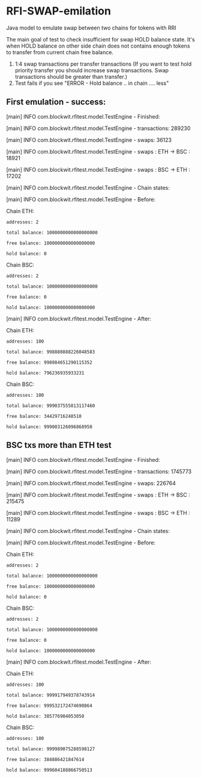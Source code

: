 # RFI-SWAP-emilation
Java model to emulate swap between two chains for tokens with RRI

The main goal of test to check insufficient for swap HOLD balance state. It's when HOLD balance on other side chain does not contains enough tokens to transfer from current chain free balance.

1. 1:4 swap transactions per transfer transactions (If you want to test hold priority transfer you should increase swap transactions. Swap transactions should be greater than transfer.)
1. Test fails if you see "ERROR - Hold balance .. in chain .... less"

## First emulation - success:

[main] INFO com.blockwit.rfitest.model.TestEngine - Finished: 

[main] INFO com.blockwit.rfitest.model.TestEngine - transactions: 289230

[main] INFO com.blockwit.rfitest.model.TestEngine - swaps: 36123

[main] INFO com.blockwit.rfitest.model.TestEngine - swaps : ETH -> BSC : 18921

[main] INFO com.blockwit.rfitest.model.TestEngine - swaps : BSC -> ETH : 17202

[main] INFO com.blockwit.rfitest.model.TestEngine - Chain states:

[main] INFO com.blockwit.rfitest.model.TestEngine - Before: 

Chain ETH:

	addresses: 2
	
	total balance: 1000000000000000000
	
	free balance: 1000000000000000000
	
	hold balance: 0


Chain BSC:

	addresses: 2
	
	total balance: 1000000000000000000
	
	free balance: 0
	
	hold balance: 1000000000000000000

[main] INFO com.blockwit.rfitest.model.TestEngine - After: 

Chain ETH:

	addresses: 100
	
	total balance: 998880888226048583
	
	free balance: 998084651290115352

	hold balance: 796236935933231

Chain BSC:

	addresses: 100
	
	total balance: 999037555813117460
	
	free balance: 34429716248510
	
	hold balance: 999003126096868950
	
	
## BSC txs more than ETH test

[main] INFO com.blockwit.rfitest.model.TestEngine - Finished: 

[main] INFO com.blockwit.rfitest.model.TestEngine - transactions: 1745773

[main] INFO com.blockwit.rfitest.model.TestEngine - swaps: 226764

[main] INFO com.blockwit.rfitest.model.TestEngine - swaps : ETH -> BSC : 215475

[main] INFO com.blockwit.rfitest.model.TestEngine - swaps : BSC -> ETH : 11289

[main] INFO com.blockwit.rfitest.model.TestEngine - Chain states:

[main] INFO com.blockwit.rfitest.model.TestEngine - Before: 

Chain ETH:

	addresses: 2
	
	total balance: 1000000000000000000
	
	free balance: 1000000000000000000
	
	hold balance: 0
	

Chain BSC:

	addresses: 2
	
	total balance: 1000000000000000000
	
	free balance: 0
	
	hold balance: 1000000000000000000

[main] INFO com.blockwit.rfitest.model.TestEngine - After: 

Chain ETH:

	addresses: 100
	
	total balance: 999917949378743914
	
	free balance: 999532172474690864
	
	hold balance: 385776904053050
	

Chain BSC:

	addresses: 100
	
	total balance: 999989075288598127
	
	free balance: 384886421847614
	
	hold balance: 999604188866750513
